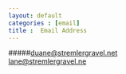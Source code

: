 ```yaml
---
layout: default
categories : [email]
title :  Email Address
---
```

#####duane@stremlergravel.net<br>
lane@stremlergravel.ne

